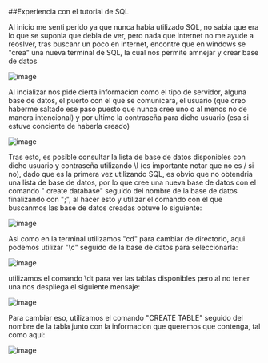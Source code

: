 ##Experiencia con el tutorial de SQL

Al inicio me senti perido ya que nunca habia utilizado SQL, no sabia que era lo que se suponia que debia de ver, pero nada que internet no me ayude a reoslver, tras buscanr un poco en internet, encontre que en windows se "crea" una nueva terminal de SQL, la cual nos permite amnejar y crear base de datos

![image](https://user-images.githubusercontent.com/70303807/166755365-21a0e1b1-4a2a-4fb5-9ffd-399b69addfde.png)

Al incializar nos pide cierta informacion como el tipo de servidor, alguna base de datos, el puerto con el que se comunicara, el usuario (que creo haberme saltado ese paso puesto que nunca cree uno o al menos no de manera intencional) y por ultimo la contraseña para dicho usuario (esa si estuve conciente de haberla creado)

![image](https://user-images.githubusercontent.com/70303807/166760863-997f2f76-e898-4003-9aef-10bb1b21ee2c.png)

Tras esto, es posible consultar la lista de base de datos disponibles con dicho usuario y contraseña utilizando \l (es importante notar que no es / si no\), dado que es la primera vez utilizando SQL, es obvio que no obtendria una lista de base de datos, por lo que cree una nueva base de datos con el comando " create database" seguido del nombre de la base de datos finalizando con ";", al hacer esto y utilizar el comando con el que buscanmos las base de datos creadas obtuve lo siguiente:

![image](https://user-images.githubusercontent.com/70303807/166773887-87c9ace8-c715-4ff4-ba9a-b284df047bad.png)

Asi como en la terminal utilizamos "cd" para cambiar de directorio, aqui podemos utilizar "\c" seguido de la base de datos para seleccionarla:

![image](https://user-images.githubusercontent.com/70303807/166786605-afe35ba0-0a51-46f6-9708-8b56c1f0e9d1.png)

utilizamos el comando \dt para ver las tablas disponibles pero al no tener una nos despliega el siguiente mensaje:

![image](https://user-images.githubusercontent.com/70303807/166790440-af968a06-ebdc-400b-8811-401395be5365.png)

Para cambiar eso, utilizamos el comando "CREATE TABLE" seguido del nombre de la tabla junto con la informacion que queremos que contenga, tal como aqui:

![image](https://user-images.githubusercontent.com/70303807/166795214-533a8c43-5a84-416a-9c4f-022668ec1f94.png)
